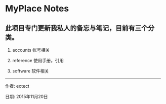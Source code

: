MyPlace Notes
=============


此项目专门更新我私人的备忘与笔记，目前有三个分类。
-------------------------------------------------


1. accounts
	帐号相关

2. reference
	使用手册，引用

3. software
	软件相关


_______________________________________________________

作者: eotect

日期: 2015年11月20日
